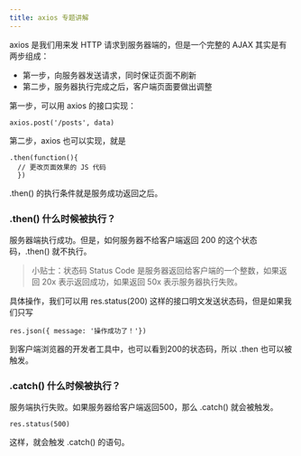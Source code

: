 ```yaml
---
title: axios 专题讲解
---
```


axios 是我们用来发 HTTP 请求到服务器端的，但是一个完整的
AJAX 其实是有两步组成：

- 第一步，向服务器发送请求，同时保证页面不刷新
- 第二步，服务器执行完成之后，客户端页面要做出调整

第一步，可以用 axios 的接口实现：

```
axios.post('/posts', data)
```

第二步，axios 也可以实现，就是

```
.then(function(){
  // 更改页面效果的 JS 代码
  })
```

.then() 的执行条件就是服务成功返回之后。


### .then() 什么时候被执行？

服务器端执行成功。但是，如何服务器不给客户端返回 200 的这个状态码，.then() 就不执行。

>小贴士：状态码
> Status Code 是服务器返回给客户端的一个整数，如果返回
20x 表示返回成功，如果返回 50x 表示服务器执行失败。

具体操作，我们可以用 res.status(200) 这样的接口明文发送状态码，但是如果我们只写

```
res.json({ message: '操作成功了！'})
```

到客户端浏览器的开发者工具中，也可以看到200的状态码，所以 .then 也可以被触发。



### .catch() 什么时候被执行？

服务端执行失败。如果服务器给客户端返回500，那么 .catch() 就会被触发。


```
res.status(500)
```

这样，就会触发 .catch() 的语句。
